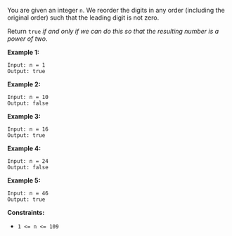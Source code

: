 You are given an integer `n`. We reorder the digits in any order (including
the original order) such that the leading digit is not zero.

Return `true` _if and only if we can do this so that the resulting number is a
power of two_.



**Example 1:**

    
    
    Input: n = 1
    Output: true
    

**Example 2:**

    
    
    Input: n = 10
    Output: false
    

**Example 3:**

    
    
    Input: n = 16
    Output: true
    

**Example 4:**

    
    
    Input: n = 24
    Output: false
    

**Example 5:**

    
    
    Input: n = 46
    Output: true
    



**Constraints:**

  * `1 <= n <= 109`


